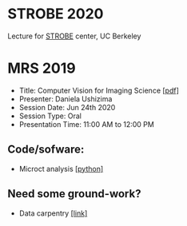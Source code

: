 # STROBE 2020
Lecture for [STROBE](https://strobe.colorado.edu/) center, UC Berkeley

# MRS 2019
  - Title: Computer Vision for Imaging Science [[pdf]](https://drive.google.com/file/d/1Avmxcra6m8vTBw4tivdKFd4vGm5wBCB4/view?usp=sharing)
  - Presenter: Daniela Ushizima
  - Session Date: Jun 24th 2020
  - Session Type: Oral
  - Presentation Time: 11:00 AM to 12:00 PM

## Code/sofware:  
- Microct analysis [[python]](https://github.com/CameraIA/dipmicroct/tree/master/partII)

## Need some ground-work?
- Data carpentry [[link]](https://datacarpentry.org/image-processing/)
